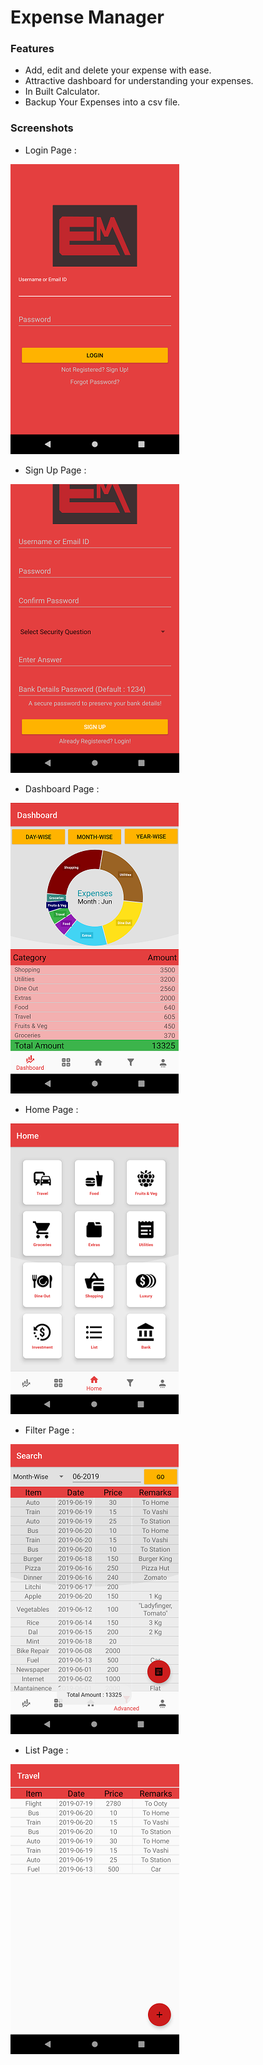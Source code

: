 # Expense Manager

### Features

- Add, edit and delete your expense with ease.
- Attractive dashboard for understanding your expenses.
- In Built Calculator.
- Backup Your Expenses into a csv file.

### Screenshots

- Login Page :

![Login](screenshotLogin.png)

- Sign Up Page :

![SignUp](screenshotSignup.png)

- Dashboard Page :

![Dashboard](screenshotDashboard.png)

- Home Page :

![Home](screenshotHome.png)

- Filter Page :

![Filter](screenshotFilter.png)

- List Page :

![List](screenshotList.png)


